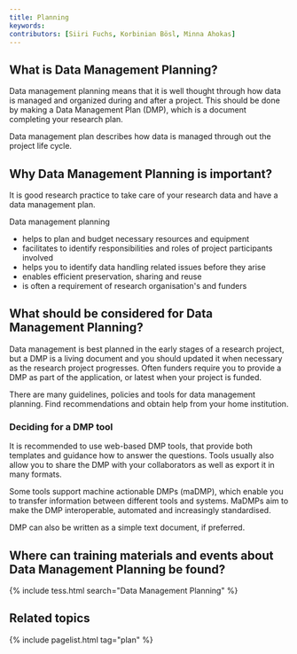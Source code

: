 ```yaml
---
title: Planning
keywords:
contributors: [Siiri Fuchs, Korbinian Bösl, Minna Ahokas]
---
```


## What is Data Management Planning?
Data management planning means that it is well thought through how data is managed and organized during and after a project. This should be done by making a Data Management Plan (DMP), which is a document completing your research plan.

Data management plan describes how data is managed through out the project life cycle.

## Why Data Management Planning is important?
It is good research practice to take care of your research data and have a data management plan.

Data management planning

* helps to plan and budget necessary resources and equipment
* facilitates to identify responsibilities and roles of project participants involved
* helps you to identify data handling related issues before they arise
* enables efficient preservation, sharing and reuse
* is often a requirement of research organisation's and funders


## What should be considered for Data Management Planning?
Data management is best planned in the early stages of a research project, but a DMP is a living document and you should updated it when necessary as the research project progresses. Often funders require you to provide a DMP as part of the application, or latest when your project is funded.

There are many guidelines, policies and tools for data management planning. Find recommendations and obtain help from your home institution.


### Deciding for a DMP tool

It is recommended to use web-based DMP tools, that provide both templates and guidance how to answer the questions. Tools usually also allow you to share the DMP with your collaborators as well as export it in many formats.

Some tools support machine actionable DMPs (maDMP), which enable you to transfer information between different tools and systems.
MaDMPs aim to make the DMP interoperable, automated and increasingly standardised.

DMP can also be written as a simple text document, if preferred.

## Where can training materials and events about Data Management Planning be found?

{% include tess.html search="Data Management Planning" %}

## Related topics

{% include pagelist.html tag="plan" %}


<!-- * File format
* Data volume
* Licences
* Data documentation
* Ontology
* Data organisation
* Identifiers
* Data quality
* Costs for data management, storage and sharing
* Responsibilities
* Ethical and legal issues
* Funder guidelines

## External links -->
